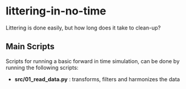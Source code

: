 # littering-in-no-time
Littering is done easily, but how long does it take to clean-up?

## Main Scripts
Scripts for running a basic forward in time simulation, can be done by running the following scripts:

- **src/01_read_data.py** : transforms, filters and harmonizes the data
